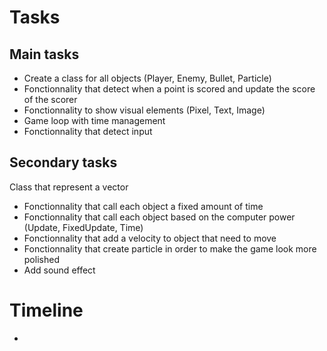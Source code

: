 # Tasks

## Main tasks
- Create a class for all objects (Player, Enemy, Bullet, Particle)
- Fonctionnality that detect when a point is scored and update the score of the scorer
- Fonctionnality to show visual elements (Pixel, Text, Image)
- Game loop with time management
- Fonctionnality that detect input

## Secondary tasks
Class that represent a vector
- Fonctionnality that call each object a fixed amount of time
- Fonctionnality that call each object based on the computer power (Update, FixedUpdate, Time)
- Fonctionnality that add a velocity to object that need to move
- Fonctionnality that create particle in order to make the game look more polished
- Add sound effect

# Timeline

- 